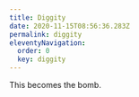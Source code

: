 ```yaml
---
title: Diggity
date: 2020-11-15T08:56:36.283Z
permalink: diggity
eleventyNavigation:
  order: 0
  key: diggity
---
```

This becomes the bomb.